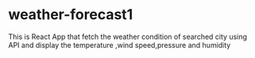 # weather-forecast1
This is React App that fetch the weather condition of searched city using API and display the temperature ,wind speed,pressure and humidity
